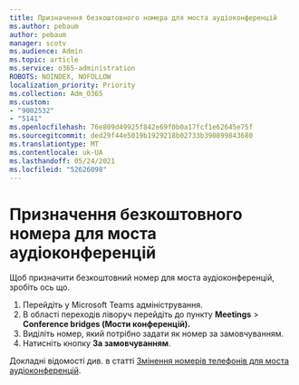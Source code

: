 ```yaml
---
title: Призначення безкоштовного номера для моста аудіоконференцій
ms.author: pebaum
author: pebaum
manager: scotv
ms.audience: Admin
ms.topic: article
ms.service: o365-administration
ROBOTS: NOINDEX, NOFOLLOW
localization_priority: Priority
ms.collection: Adm_O365
ms.custom:
- "9002532"
- "5141"
ms.openlocfilehash: 76e809d49925f842e69f0b0a17fcf1e62645e75f
ms.sourcegitcommit: ded29f44e5019b1929218b02733b390899843680
ms.translationtype: MT
ms.contentlocale: uk-UA
ms.lasthandoff: 05/24/2021
ms.locfileid: "52626098"
---
```

# <a name="assign-a-toll-free-number-to-your-audio-conferencing-bridge"></a>Призначення безкоштовного номера для моста аудіоконференцій

Щоб призначити безкоштовний номер для моста аудіоконференцій, зробіть ось що.

1. Перейдіть у Microsoft Teams адміністрування.
1. В області переходів ліворуч перейдіть до пункту **Meetings**  >  **Conference bridges (Мости конференцій).**
1. Виділіть номер, який потрібно задати як номер за замовчуванням.
1. Натисніть кнопку **За замовчуванням**.

Докладні відомості див. в статті [Змінення номерів телефонів для моста аудіоконференцій](/MicrosoftTeams/change-the-phone-numbers-on-your-audio-conferencing-bridge).
